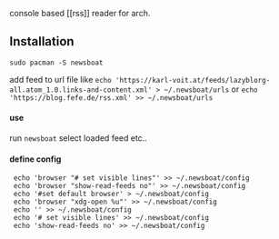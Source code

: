 console based [[rss]] reader for arch. 

## Installation

`sudo pacman -S newsboat`

add feed to url file like
`echo 'https://karl-voit.at/feeds/lazyblorg-all.atom_1.0.links-and-content.xml' > ~/.newsboat/urls`
or 
`echo 'https://blog.fefe.de/rss.xml' >> ~/.newsboat/urls`

#### use 
run `newsboat` select loaded feed etc..

#### define config 

```
 echo 'browser "# set visible lines"' >> ~/.newsboat/config 
 echo 'browser "show-read-feeds no"' >> ~/.newsboat/config
 echo '#set default browser' > ~/.newsboat/config
 echo 'browser "xdg-open %u"' >> ~/.newsboat/config      
 echo '' >> ~/.newsboat/config           
 echo '# set visible lines' >> ~/.newsboat/config 
 echo 'show-read-feeds no' >> ~/.newsboat/config  
```